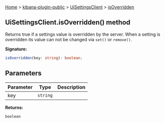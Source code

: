 [Home](./index) &gt; [kibana-plugin-public](./kibana-plugin-public.md) &gt; [UiSettingsClient](./kibana-plugin-public.uisettingsclient.md) &gt; [isOverridden](./kibana-plugin-public.uisettingsclient.isoverridden.md)

## UiSettingsClient.isOverridden() method

Returns true if a settings value is overridden by the server. When a setting is overridden its value can not be changed via `set()` or `remove()`<!-- -->.

<b>Signature:</b>

```typescript
isOverridden(key: string): boolean;
```

## Parameters

|  Parameter | Type | Description |
|  --- | --- | --- |
|  key | <code>string</code> |  |

<b>Returns:</b>

`boolean`


